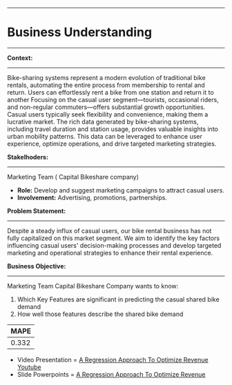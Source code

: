 
****
# **Business Understanding**
****

**Context:**
***
Bike-sharing systems represent a modern evolution of traditional bike rentals, automating the entire process from membership to rental and return. Users can effortlessly rent a bike from one station and return it to another
Focusing on the casual user segment—tourists, occasional riders, and non-regular commuters—offers substantial growth opportunities. Casual users typically seek flexibility and convenience, making them a lucrative market. The rich data generated by bike-sharing systems, including travel duration and station usage, provides valuable insights into urban mobility patterns. This data can be leveraged to enhance user experience, optimize operations, and drive targeted marketing strategies.

**Stakelhoders:**
***
Marketing Team ( Capital Bikeshare company)
 -  **Role:** Develop and suggest marketing campaigns to attract casual users.
 -  **Involvement:** Advertising, promotions, partnerships.

**Problem Statement:**
***
Despite a steady influx of casual users, our bike rental business has not fully capitalized on this market segment. We aim to identify the key factors influencing casual users' decision-making processes and develop targeted marketing and operational strategies to enhance their rental experience.

**Business Objective:**
***
Marketing Team Capital Bikeshare Company wants to know:
1.	Which Key Features are significant in predicting the casual shared bike demand
2.	How well those features describe the shared bike demand

| MAPE |
|---------|
| 0.332 |

- Video Presentation = [A Regression Approach To Optimize Revenue Youtube](https://youtu.be/YwiH2Crl1Vo)
- Slide Powerpoints = [A Regression Approach To Optimize Revenue](https://www.canva.com/design/DAGLNz37MOI/ZMvsQgwLlcwst7GhsRDA4w/edit?utm_content=DAGLNz37MOI&utm_campaign=designshare&utm_medium=link2&utm_source=sharebutton)
